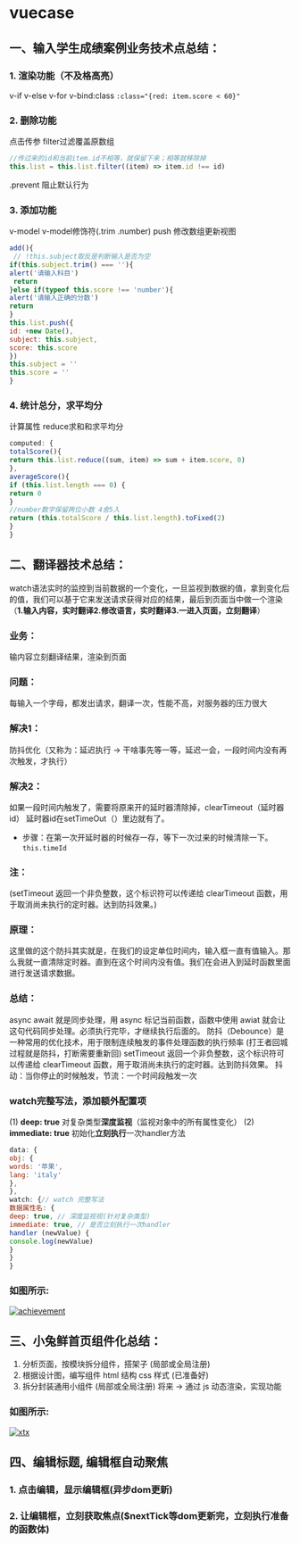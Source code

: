 # vuecase
## 一、输入学生成绩案例业务技术点总结：
### 1. 渲染功能（不及格高亮）
v-if v-else v-for v-bind:class
`:class="{red: item.score < 60}"`
### 2. 删除功能
点击传参 filter过滤覆盖原数组
```javascript
//传过来的id和当前item.id不相等，就保留下来；相等就移除掉
this.list = this.list.filter((item) => item.id !== id)
```
.prevent 阻止默认行为
### 3. 添加功能
v-model v-model修饰符(.trim .number)
push 修改数组更新视图
```javascript
add(){
 // !this.subject取反是判断输入是否为空
if(this.subject.trim() === ''){
alert('请输入科目')
 return
}else if(typeof this.score !== 'number'){
alert('请输入正确的分数')
return
}
this.list.push({
id: +new Date(),
subject: this.subject,
score: this.score
})
this.subject = ''
this.score = ''
}
```
### 4. 统计总分，求平均分
计算属性 reduce求和和求平均分
```javascript
computed: {
totalScore(){
return this.list.reduce((sum, item) => sum + item.score, 0)
},
averageScore(){
if (this.list.length === 0) {
return 0
}
//number数字保留两位小数 4舍5入
return (this.totalScore / this.list.length).toFixed(2)
}
}
```

## 二、翻译器技术总结：
watch语法实时的监控到当前数据的一个变化，一旦监视到数据的值，拿到变化后的值，我们可以基于它来发送请求获得对应的结果，最后到页面当中做一个渲染（**1.输入内容，实时翻译2.修改语言，实时翻译3.一进入页面，立刻翻译**）
### 业务：
输内容立刻翻译结果，渲染到页面
### 问题：
每输入一个字母，都发出请求，翻译一次，性能不高，对服务器的压力很大
### 解决1：
防抖优化（又称为：延迟执行 → 干啥事先等一等，延迟一会，一段时间内没有再次触发，才执行）
### 解决2：
如果一段时间内触发了，需要将原来开的延时器清除掉，clearTimeout（延时器id）
延时器id在setTimeOut（）里边就有了。
- 步骤：在第一次开延时器的时候存一存，等下一次过来的时候清除一下。
`this.timeId`

### 注：
(setTimeout 返回一个非负整数，这个标识符可以传递给 clearTimeout 函数，用于取消尚未执行的定时器。达到防抖效果。)
### 原理：
这里做的这个防抖其实就是，在我们的设定单位时间内，输入框一直有值输入。那么我就一直清除定时器。直到在这个时间内没有值。我们在会进入到延时函数里面进行发送请求数据。
### 总结：
async await 就是同步处理，用 async 标记当前函数，函数中使用 awiat 就会让这句代码同步处理。必须执行完毕，才继续执行后面的。
防抖（Debounce）是一种常用的优化技术，用于限制连续触发的事件处理函数的执行频率
(打王者回城过程就是防抖，打断需要重新回)
setTimeout 返回一个非负整数，这个标识符可以传递给 clearTimeout 函数，用于取消尚未执行的定时器。达到防抖效果。
抖动：当你停止的时候触发，节流：一个时间段触发一次
### watch完整写法，添加额外配置项
(1) **deep: true** 对复杂类型**深度监视**（监视对象中的所有属性变化）
(2) **immediate: true** 初始化**立刻执行**一次handler方法
```javascript
data: {
obj: {
words: '苹果',
lang: 'italy'
},
},
watch: {// watch 完整写法
数据属性名: {
deep: true, // 深度监视视(针对复杂类型)
immediate: true, // 是否立刻执行一次handler
handler (newValue) {
console.log(newValue)
}
}
}
```
### 如图所示:
[![achievement](https://img.17carat.cn/2024/04/github/achievement.png "achievement")](https://img.17carat.cn/2024/04/github/achievement.png "achievement")

## 三、小兔鲜首页组件化总结：
1. 分析页面，按模块拆分组件，搭架子 (局部或全局注册)
2. 根据设计图，编写组件 html 结构 css 样式 (已准备好)
3. 拆分封装通用小组件 (局部或全局注册)
将来 → 通过 js 动态渲染，实现功能
### 如图所示:
[![xtx](https://img.17carat.cn/2024/04/github/xdx.png "xtx")](https://img.17carat.cn/2024/04/github/xdx.png "xtx")

## 四、编辑标题, 编辑框自动聚焦
### 1. 点击编辑，显示编辑框(异步dom更新)
### 2. 让编辑框，立刻获取焦点($nextTick等dom更新完，立刻执行准备的函数体)
